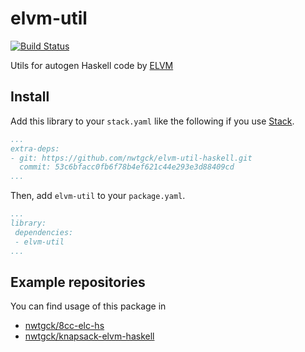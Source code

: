 # elvm-util
[![Build Status](https://travis-ci.org/nwtgck/elvm-util-haskell.svg?branch=develop)](https://travis-ci.org/nwtgck/elvm-util-haskell)

Utils for autogen Haskell code by [ELVM](https://github.com/shinh/elvmhttps://github.com/shinh/elvm)

## Install

Add this library to your `stack.yaml` like the following if you use [Stack](https://docs.haskellstack.org/en/stable/README/).

```yaml
...
extra-deps:
- git: https://github.com/nwtgck/elvm-util-haskell.git
  commit: 53c6bfacc0fb6f78b4ef621c44e293e3d88409cd
...
```

Then, add `elvm-util` to your `package.yaml`.

```yaml
...
library:
 dependencies:
 - elvm-util
...
```

## Example repositories


You can find usage of this package in

* [nwtgck/8cc-elc-hs](https://github.com/nwtgck/8cc-elc-hs)
* [nwtgck/knapsack-elvm-haskell](https://github.com/nwtgck/knapsack-elvm-haskell)
